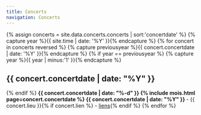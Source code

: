 ```yaml
---
title: Concerts
navigation: Concerts
---
```


{% assign concerts =  site.data.concerts.concerts | sort:'concertdate' %}
{% capture year %}{{ site.time | date: '%Y' }}{% endcapture %}
{% for concert in concerts reversed %}
  {% capture previousyear %}{{ concert.concertdate | date: '%Y' }}{% endcapture %}
  {% if year == previousyear %}
      {% capture year %}{{ year | minus:'1' }}{% endcapture %}
<h2 class="date">{{ concert.concertdate | date: "%Y" }}</h2>
  {% endif %}
<span><strong>{{ concert.concertdate | date: "%-d" }} {% include mois.html page=concert.concertdate %} {{ concert.concertdate | date: "%Y" }}
</strong> - {{ concert.lieu }}{% if concert.lien %} - <a href="{{ concert.lien }}" rel="noreferrer">liens</a>{% endif %}</span>
{% endfor %}
